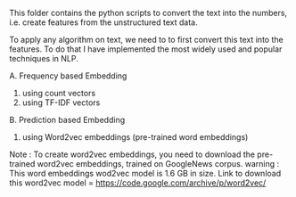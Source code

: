 This folder contains the python scripts to convert the text into the numbers, i.e. create features from the unstructured text data.

To apply any algorithm on text, we need to to first convert this text into the features. To do that I have implemented the most widely used and popular techniques in NLP.

A. Frequency based Embedding
1. using count vectors
2. using TF-IDF vectors

B. Prediction based Embedding
1. using Word2vec embeddings (pre-trained word embeddings)


Note : To create word2vec embeddings, you need to download the pre-trained word2vec embeddings, trained on GoogleNews corpus. 
	warning : This word embeddings wod2vec model is 1.6 GB in size. 
	Link to download this word2vec model = https://code.google.com/archive/p/word2vec/
